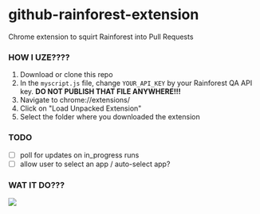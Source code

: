 # github-rainforest-extension
Chrome extension to squirt Rainforest into Pull Requests

### HOW I UZE????
1. Download or clone this repo
2. In the `myscript.js` file, change `YOUR_API_KEY` by your Rainforest QA API key. **DO NOT PUBLISH THAT FILE ANYWHERE!!!**
3. Navigate to chrome://extensions/
4. Click on "Load Unpacked Extension"
5. Select the folder where you downloaded the extension

### TODO
- [ ] poll for updates on in_progress runs
- [ ] allow user to select an app / auto-select app?

### WAT IT DO???
![](http://f.cl.ly/items/0B2s3g3G3c1E3G040Y3j/Screen%20Shot%202015-03-24%20at%2012.39.32%20AM.png)
